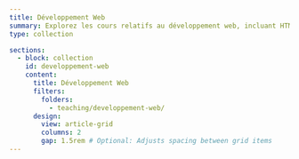 ```yaml
---
title: Développement Web
summary: Explorez les cours relatifs au développement web, incluant HTML, CSS, JavaScript et plus encore.
type: collection

sections:
  - block: collection
    id: developpement-web
    content:
      title: Développement Web
      filters:
        folders:
          - teaching/developpement-web/
      design:
        view: article-grid
        columns: 2
        gap: 1.5rem # Optional: Adjusts spacing between grid items
---
```

